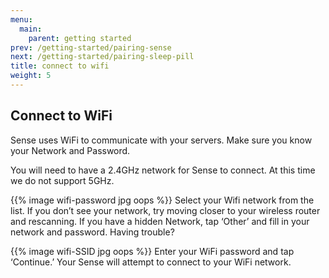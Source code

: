 ```yaml
---
menu:
  main:
    parent: getting started
prev: /getting-started/pairing-sense
next: /getting-started/pairing-sleep-pill
title: connect to wifi
weight: 5
---
```


## Connect to WiFi

Sense uses WiFi to communicate with your servers. Make sure you know your Network and Password.


You will need to have a 2.4GHz network for Sense to connect. At this time we do not support 5GHz.


{{% image wifi-password jpg oops %}}
Select your Wifi network from the list. If you don’t see your network, try moving closer to your wireless router and rescanning. If you have a hidden Network, tap ‘Other’ and fill in your network and password. Having trouble?


{{% image wifi-SSID jpg oops %}}
Enter your WiFi password and tap ‘Continue.’ Your Sense will attempt to connect to your WiFi network.

